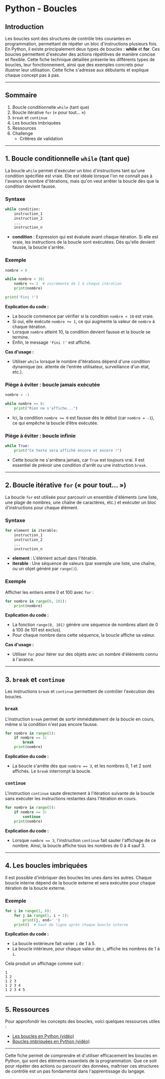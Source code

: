 # Python - Boucles

## Introduction

Les boucles sont des structures de contrôle très courantes en programmation, permettant de répéter un bloc d'instructions plusieurs fois. En Python, il existe principalement deux types de boucles : **while** et **for**. Ces boucles permettent d'exécuter des actions répétitives de manière concise et flexible. Cette fiche technique détaillée présente les différents types de boucles, leur fonctionnement, ainsi que des exemples concrets pour illustrer leur utilisation. Cette fiche s'adresse aux débutants et explique chaque concept pas à pas.

---

## Sommaire

1. Boucle conditionnelle `while` (tant que)
2. Boucle itérative `for` (« pour tout... »)
3. `break` et `continue`
4. Les boucles imbriquées
5. Ressources
6. Challenge
    - Critères de validation

---

## 1. Boucle conditionnelle `while` (tant que)

La boucle `while` permet d'exécuter un bloc d'instructions tant qu'une condition spécifiée est vraie. Elle est idéale lorsque l'on ne connaît pas à l'avance le nombre d'itérations, mais qu'on veut arrêter la boucle dès que la condition devient fausse.

### Syntaxe

```python
while condition:
    instruction_1
    instruction_2
    ...
    instruction_n
```

- **condition** : Expression qui est évaluée avant chaque itération. Si elle est vraie, les instructions de la boucle sont exécutées. Dès qu'elle devient fausse, la boucle s'arrête.

### Exemple

```python
nombre = 0

while nombre < 10:
    nombre += 1  # incrémente de 1 à chaque itération
    print(nombre)

print('Fini !')
```

**Explication du code :**
- La boucle commence par vérifier si la condition `nombre < 10` est vraie.
- Si oui, elle exécute `nombre += 1`, ce qui augmente la valeur de `nombre` à chaque itération.
- Lorsque `nombre` atteint 10, la condition devient fausse et la boucle se termine.
- Enfin, le message `'Fini !'` est affiché.

**Cas d'usage :**
- Utiliser `while` lorsque le nombre d'itérations dépend d'une condition dynamique (ex. attente de l'entrée utilisateur, surveillance d'un état, etc.).

### Piège à éviter : boucle jamais exécutée

```python
nombre = -1

while nombre >= 0:
    print("Rien ne s'affiche...")
```

- Ici, la condition `nombre >= 0` est fausse dès le début (car `nombre = -1`), ce qui empêche la boucle d’être exécutée.

### Piège à éviter : boucle infinie

```python
while True:
    print("Ce texte sera affiché encore et encore !")
```

- Cette boucle ne s'arrêtera jamais, car `True` est toujours vrai. Il est essentiel de prévoir une condition d'arrêt ou une instruction `break`.

---

## 2. Boucle itérative `for` (« pour tout... »)

La boucle `for` est utilisée pour parcourir un ensemble d'éléments (une liste, une plage de nombres, une chaîne de caractères, etc.) et exécuter un bloc d'instructions pour chaque élément.

### Syntaxe

```python
for element in iterable:
    instruction_1
    instruction_2
    ...
    instruction_n
```

- **element** : L'élément actuel dans l'itérable.
- **iterable** : Une séquence de valeurs (par exemple une liste, une chaîne, ou un objet généré par `range()`).

### Exemple

Afficher les entiers entre 0 et 100 avec `for` :

```python
for nombre in range(0, 101):
    print(nombre)
```

**Explication du code :**
- La fonction `range(0, 101)` génère une séquence de nombres allant de 0 à 100 (le 101 est exclus).
- Pour chaque nombre dans cette séquence, la boucle affiche sa valeur.

**Cas d'usage :**
- Utiliser `for` pour itérer sur des objets avec un nombre d'éléments connu à l'avance.

---

## 3. `break` et `continue`

Les instructions `break` et `continue` permettent de contrôler l'exécution des boucles.

### `break`

L'instruction `break` permet de sortir immédiatement de la boucle en cours, même si la condition n'est pas encore fausse.

```python
for nombre in range(5):
    if nombre == 3:
        break
    print(nombre)
```

**Explication du code :**
- La boucle s'arrête dès que `nombre == 3`, et les nombres 0, 1 et 2 sont affichés. Le `break` interrompt la boucle.

### `continue`

L'instruction `continue` saute directement à l'itération suivante de la boucle sans exécuter les instructions restantes dans l'itération en cours.

```python
for nombre in range(5):
    if nombre == 3:
        continue
    print(nombre)
```

**Explication du code :**
- Lorsque `nombre == 3`, l'instruction `continue` fait sauter l'affichage de ce nombre. Ainsi, la boucle affiche tous les nombres de 0 à 4 sauf 3.

---

## 4. Les boucles imbriquées

Il est possible d'imbriquer des boucles les unes dans les autres. Chaque boucle interne dépend de la boucle externe et sera exécutée pour chaque itération de la boucle externe.

### Exemple

```python
for i in range(1, 6):
    for j in range(1, i + 1):
        print(j, end=' ')
    print()  # Saut de ligne après chaque boucle interne
```

**Explication du code :**
- La boucle extérieure fait varier `i` de 1 à 5.
- La boucle intérieure, pour chaque valeur de `i`, affiche les nombres de 1 à `i`.

Cela produit un affichage comme suit :

```
1
1 2
1 2 3
1 2 3 4
1 2 3 4 5
```

---

## 5. Ressources

Pour approfondir les concepts des boucles, voici quelques ressources utiles :

- [Les boucles en Python (vidéo)](https://youtu.be/x_Jeyvw7n9I)
- [Boucles imbriquées en Python (vidéo)](https://youtu.be/94UHCEmprCY)

---

Cette fiche permet de comprendre et d'utiliser efficacement les boucles en Python, qui sont des éléments essentiels de la programmation. Que ce soit pour répéter des actions ou parcourir des données, maîtriser ces structures de contrôle est un pas fondamental dans l'apprentissage du langage.

